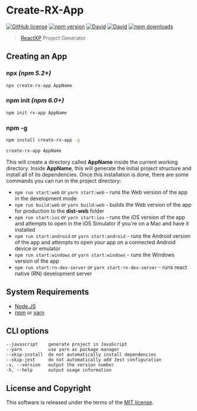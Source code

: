 # Create-RX-App

[![GitHub license](https://img.shields.io/badge/license-MIT-blue.svg?style=flat-square)](https://github.com/a-tarasyuk/create-rx-app/blob/master/LICENSE) [![npm version](https://img.shields.io/npm/v/create-rx-app.svg?style=flat-square)](https://www.npmjs.com/package/create-rx-app) [![David](https://img.shields.io/david/a-tarasyuk/create-rx-app.svg?style=flat-square)](https://github.com/a-tarasyuk/create-rx-app) [![David](https://img.shields.io/david/dev/a-tarasyuk/create-rx-app.svg?style=flat-square)](https://github.com/a-tarasyuk/create-rx-app) [![npm downloads](https://img.shields.io/npm/dm/create-rx-app.svg?style=flat-square)](https://www.npmjs.com/package/create-rx-app)

> [ReactXP](https://github.com/Microsoft/reactxp) Project Generator

## Creating an App

### npx _(npm 5.2+)_

```sh
npx create-rx-app AppName
```

### npm init _(npm 6.0+)_

```sh
npm init rx-app AppName
```

### npm -g

```sh
npm install create-rx-app -g

create-rx-app AppName
```

This will create a directory called **AppName** inside the current working directory. Inside **AppName**, this will generate the initial project structure and install all of its dependencies. Once this installation is done, there are some commands you can run in the project directory:

- `npm run start:web` _or_ `yarn start:web` - runs the Web version of the app in the development mode
- `npm run build:web` _or_ `yarn build:web` - builds the Web version of the app for production to the **dist-web** folder
- `npm run start:ios` _or_ `yarn start:ios` - runs the iOS version of the app and attempts to open in the iOS Simulator if you're on a Mac and have it installed
- `npm run start:android` _or_ `yarn start:android` - runs the Android version of the app and attempts to open your app on a connected Android device or emulator
- `npm run start:windows` _or_ `yarn start:windows` - runs the Windows version of the app
- `npm run start:rn-dev-server` _or_ `yarn start:rn-dev-server` - runs react native (RN) development server

## System Requirements
* [Node.JS](https://nodejs.org/)
* [npm](https://nodejs.org/en/download/package-manager/) or [yarn](https://yarnpkg.com/lang/en/docs/install/)

## CLI options

```shell
--javascript    generate project in JavaScript
--yarn          use yarn as package manager
--skip-install  do not automatically install dependencies
--skip-jest     do not automatically add Jest configuration
-v, --version   output the version number
-h, --help      output usage information
```


## License and Copyright

This software is released under the terms of the [MIT license](https://github.com/a-tarasyuk/create-rx-app/blob/master/LICENSE.md).
